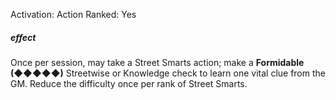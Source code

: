 Activation: Action
Ranked: Yes
##### effect
Once per session, may take a Street Smarts
action; make a **Formidable (◆◆◆◆◆)**
Streetwise or Knowledge check to learn one
vital clue from the GM. Reduce the difficulty
once per rank of Street Smarts.